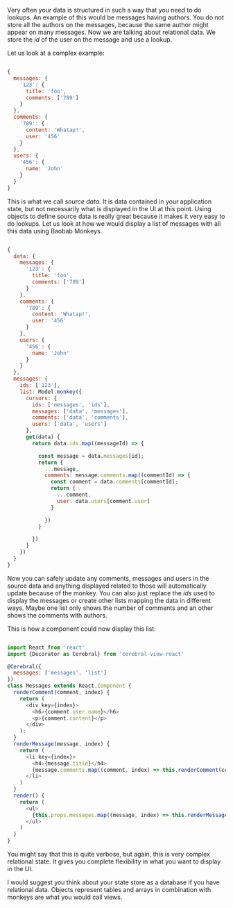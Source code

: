 Very often your data is structured in such a way that you need to do lookups. An example of this would be messages having authors. You do not store all the authors on the messages, because the same author might appear on many messages. Now we are talking about relational data. We store the *id* of the user on the message and use a lookup.

Let us look at a complex example:

```javascript

{
  messages: {
    '123': {
      title: 'foo',
      comments: ['789']
    }
  },
  comments: {
    '789': {
      content: 'Whatap!',
      user: '456'
    }
  },
  users: {
    '456': {
      name: 'John'
    }
  }
}
```

This is what we call *source data*. It is data contained in your application state, but not necessarily what is displayed in the UI at this point. Using objects to define source data is really great because it makes it very easy to do lookups. Let us look at how we would display a list of messages with all this data using Baobab Monkeys.

```javascript

{
  data: {
    messages: {
      '123': {
        title: 'foo',
        comments: ['789']
      }
    },
    comments: {
      '789': {
        content: 'Whatap!',
        user: '456'
      }
    },
    users: {
      '456': {
        name: 'John'
      }
    }
  },
  messages: {
    ids: ['123'],
    list: Model.monkey({
      cursors: {
        ids: ['messages', 'ids'],
        messages: ['data', 'messages'],
        comments: ['data', 'comments'],
        users: ['data', 'users']
      },
      get(data) {
        return data.ids.map((messageId) => {

          const message = data.messages[id];
          return {
            ...message,
            comments: message.comments.map((commentId) => {
              const comment = data.comments[commentId];
              return {
                ...comment,
                user: data.users[comment.user]
              }

            })
          }

        })
      }
    })
  }
}
```
Now you can safely update any comments, messages and users in the source data and anything displayed related to those will automatically update because of the monkey. You can also just replace the *ids* used to display the messages or create other lists mapping the data in different ways. Maybe one list only shows the number of comments and an other shows the comments with authors.

This is how a component could now display this list:

```javascript

import React from 'react'
import {Decorator as Cerebral} from 'cerebral-view-react'

@Cerebral({
  messages: ['messages', 'list']
})
class Messages extends React.Component {
  renderComment(comment, index) {
    return (
      <div key={index}>
        <h6>{comment.user.name}</h6>
        <p>{comment.content}</p>
      </div>
    );
  }
  renderMessage(message, index) {
    return (
      <li key={index}>
        <h4>{message.title}</h4>
        {message.comments.map((comment, index) => this.renderComment(comment, index))}
      </li>
    )
  }
  render() {
    return (
      <ul>
        {this.props.messages.map((message, index) => this.renderMessage(message, index)))}
      </ul>
    )
  }
}
```

You might say that this is quite verbose, but again, this is very complex relational state. It gives you complete flexibility in what you want to display in the UI.

I would suggest you think about your state store as a database if you have relational data. Objects represent tables and arrays in combination with monkeys are what you would call views.
